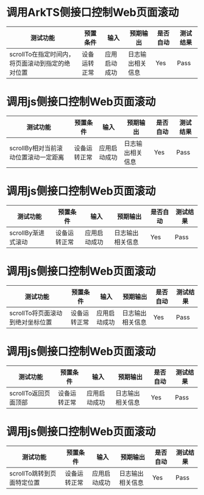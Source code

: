 # 调用ArkTS侧接口控制Web页面滚动
| 测试功能                  | 预置条件     | 输入         | 预期输出         | 是否自动 | 测试结果 |
|-----------------------| ------------ | ------------ | ---------------- | -------- | -------- |
| scrollTo在指定时间内，将页面滚动到指定的绝对位置 | 设备运转正常 | 应用启动成功 | 日志输出相关信息 | Yes      | Pass     |

# 调用js侧接口控制Web页面滚动
| 测试功能                  | 预置条件     | 输入         | 预期输出         | 是否自动 | 测试结果 |
|-----------------------| ------------ | ------------ | ---------------- | -------- | -------- |
| scrollBy相对当前滚动位置滚动一定距离 | 设备运转正常 | 应用启动成功 | 日志输出相关信息 | Yes      | Pass     |

# 调用js侧接口控制Web页面滚动
| 测试功能                  | 预置条件     | 输入         | 预期输出         | 是否自动 | 测试结果 |
|-----------------------| ------------ | ------------ | ---------------- | -------- | -------- |
| scrollBy渐进式滚动 | 设备运转正常 | 应用启动成功 | 日志输出相关信息 | Yes      | Pass     |

# 调用js侧接口控制Web页面滚动
| 测试功能                 | 预置条件     | 输入         | 预期输出         | 是否自动 | 测试结果 |
|----------------------| ------------ | ------------ | ---------------- | -------- | -------- |
| scrollTo将页面滚动到绝对坐标位置 | 设备运转正常 | 应用启动成功 | 日志输出相关信息 | Yes      | Pass     |

# 调用js侧接口控制Web页面滚动
| 测试功能                 | 预置条件     | 输入         | 预期输出         | 是否自动 | 测试结果 |
|----------------------| ------------ | ------------ | ---------------- | -------- | -------- |
| scrollTo返回页面顶部 | 设备运转正常 | 应用启动成功 | 日志输出相关信息 | Yes      | Pass     |

# 调用js侧接口控制Web页面滚动
| 测试功能                 | 预置条件     | 输入         | 预期输出         | 是否自动 | 测试结果 |
|----------------------| ------------ | ------------ | ---------------- | -------- | -------- |
| scrollTo跳转到页面特定位置 | 设备运转正常 | 应用启动成功 | 日志输出相关信息 | Yes      | Pass     |

